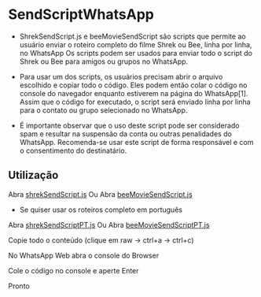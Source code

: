 # SendScriptWhatsApp

- ShrekSendScript.js e beeMovieSendScript são scripts que permite ao usuário enviar o roteiro completo do filme Shrek ou Bee, linha por linha, no WhatsApp
Os scripts podem ser usados para enviar todo o script do Shrek ou Bee para amigos ou grupos no WhatsApp.

- Para usar um dos scripts, os usuários precisam abrir o arquivo escolhido e copiar todo o código. Eles podem então colar o código no console do navegador enquanto estiverem na página do WhatsApp[1]. Assim que o código for executado, o script será enviado linha por linha para o contato ou grupo selecionado no WhatsApp.

- É importante observar que o uso deste script pode ser considerado spam e resultar na suspensão da conta ou outras penalidades do WhatsApp. Recomenda-se usar este script de forma responsável e com o consentimento do destinatário.

## Utilização

Abra [shrekSendScript.js](https://github.com/Matt-Fontes/SendScriptWhatsApp/blob/main/shrekSendScript.js)
Ou
Abra [beeMovieSendScript.js](https://github.com/Matt-Fontes/SendScriptWhatsApp/blob/main/beeMovieSendScript.js)

- Se quiser usar os roteiros completo em português

Abra [shrekSendScriptPT.js](https://github.com/Adriano1976/SendScriptWhatsApp/blob/main/shrekSendScript.js)
Ou
Abra [beeMovieSendScriptPT.js](https://github.com/Adriano1976/SendScriptWhatsApp/blob/main/beeMovieSendScript.js)

Copie todo o conteúdo (clique em raw -> ctrl+a -> ctrl+c)

No WhatsApp Web abra o console do Browser

Cole o código no console e aperte Enter

Pronto
